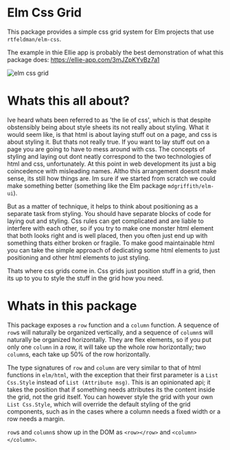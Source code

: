 # Elm Css Grid

This package provides a simple css grid system for Elm projects that use `rtfeldman/elm-css`.

The example in thie Ellie app is probably the best demonstration of what this package does: https://ellie-app.com/3mJZpKYvBz7a1

![elm css grid](https://i.imgur.com/DjslwUq.png)

# Whats this all about?

Ive heard whats been referred to as 'the lie of css', which is that despite obstensibly being about style sheets its not really about styling. What it would seem like, is that html is about laying stuff out on a page, and css is about styling it. But thats not really true. If you want to lay stuff out on a page you are going to have to mess around with css. The concepts of styling and laying out dont neatly correspond to the two technologies of html and css, unfortunately. At this point in web development its just a big coincedence with misleading names. Altho this arrangement doesnt make sense, its still how things are. Im sure if we started from scratch we could make something better (something like the Elm package `mdgriffith/elm-ui`).

But as a matter of technique, it helps to think about positioning as a separate task from styling. You should have separate blocks of code for laying out and styling. Css rules can get complicated and are liable to interfere with each other, so if you try to make one monster html element that both looks right and is well placed, then you often just end up with something thats either broken or fragile. To make good maintainable html you can take the simple approach of dedicating some html elements to just positioning and other html elements to just styling.

Thats where css grids come in. Css grids just position stuff in a grid, then its up to you to style the stuff in the grid how you need. 

# Whats in this package

This package exposes a `row` function and a `column` function. A sequence of `row`s will naturally be organized vertically, and a sequence of `column`s will naturally be organized horizontally. They are flex elements, so if you put only one `column` in a row, it will take up the whole row horizontally; two `column`s, each take up 50% of the row horizontally.

The type signatures of `row` and `column` are very similar to that of html functions in `elm/html`, with the exception that their first parameter is a `List Css.Style` instead of `List (Attribute msg)`. This is an opinionated api; it takes the position that if something needs attributes its the content inside the grid, not the grid itself. You can however style the grid with your own `List Css.Style`, which will override the default styling of the grid components, such as in the cases where a column needs a fixed width or a row needs a margin.

`row`s and `column`s show up in the DOM as `<row></row>` and `<column></column>`.